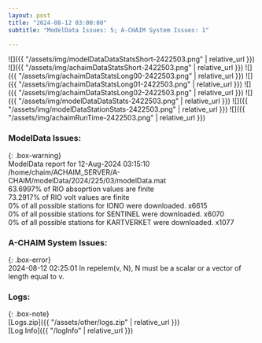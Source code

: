 ```yaml
---
layout: post
title: "2024-08-12 03:00:00"
subtitle: "ModelData Issues: 5; A-CHAIM System Issues: 1"

---
```


![]({{ "/assets/img/modelDataDataStatsShort-2422503.png" | relative_url }})
![]({{ "/assets/img/achaimDataStatsShort-2422503.png" | relative_url }})
![]({{ "/assets/img/achaimDataStatsLong00-2422503.png" | relative_url }})
![]({{ "/assets/img/achaimDataStatsLong01-2422503.png" | relative_url }})
![]({{ "/assets/img/achaimDataStatsLong02-2422503.png" | relative_url }})
![]({{ "/assets/img/modelDataDataStats-2422503.png" | relative_url }})
![]({{ "/assets/img/modelDataStationStats-2422503.png" | relative_url }})
![]({{ "/assets/img/achaimRunTime-2422503.png" | relative_url }})


### ModelData Issues:  
  
{: .box-warning}  
 ModelData report for 12-Aug-2024 03:15:10   
 /home/chaim/ACHAIM_SERVER/A-CHAIM/modelData/2024/225/03/modelData.mat   
 63.6997% of RIO absoprtion values are finite   
 73.2917% of RIO volt values are finite   
 0% of all possible stations for IONO were downloaded. x6615   
 0% of all possible stations for SENTINEL were downloaded. x6070   
 0% of all possible stations for KARTVERKET were downloaded. x1077   
  
### A-CHAIM System Issues:  
  
{: .box-error}  
2024-08-12 02:25:01 In repelem(v, N), N must be a scalar or a vector of length equal to v.  

### Logs:  
  
{: .box-note}  
[Logs.zip]({{ "/assets/other/logs.zip" | relative_url }})  
[Log Info]({{ "/logInfo" | relative_url }})  
